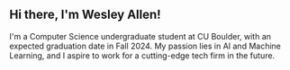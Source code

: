 <h2>Hi there, I'm Wesley Allen!</h2>

<div>I'm a Computer Science undergraduate student at CU Boulder, with an expected graduation date in Fall 2024. My passion lies in AI and Machine Learning, and I aspire to work for a cutting-edge tech firm in the future.</div>

